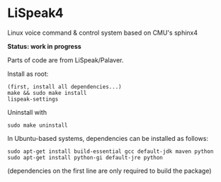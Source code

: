 # LiSpeak4
Linux voice command &amp; control system based on CMU's sphinx4

**Status: work in progress**


Parts of code are from LiSpeak/Palaver.

Install as root:

	(first, install all dependencies...)
    make && sudo make install
    lispeak-settings

Uninstall with

    sudo make uninstall

In Ubuntu-based systems, dependencies can be installed as follows:

    sudo apt-get install build-essential gcc default-jdk maven python
    sudo apt-get install python-gi default-jre python

(dependencies on the first line are only required to build the package)
 
